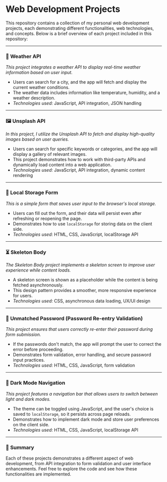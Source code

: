 # Web Development Projects

This repository contains a collection of my personal web development projects, each demonstrating different functionalities, web technologies, and concepts. Below is a brief overview of each project included in this repository:

---

### 📡 **Weather API**
*This project integrates a weather API to display real-time weather information based on user input.*

- Users can search for a city, and the app will fetch and display the current weather conditions.
- The weather data includes information like temperature, humidity, and a weather description.
- *Technologies used:* JavaScript, API integration, JSON handling

---

### 🖼️ **Unsplash API**
*In this project, I utilize the Unsplash API to fetch and display high-quality images based on user queries.*

- Users can search for specific keywords or categories, and the app will display a gallery of relevant images.
- This project demonstrates how to work with third-party APIs and dynamically load content into a web application.
- *Technologies used:* JavaScript, API integration, dynamic content rendering

---

### 💾 **Local Storage Form**
*This is a simple form that saves user input to the browser's local storage.*

- Users can fill out the form, and their data will persist even after refreshing or reopening the page.
- Demonstrates how to use `localStorage` for storing data on the client side.
- *Technologies used:* HTML, CSS, JavaScript, localStorage API

---

### ⏳ **Skeleton Body**
*The Skeleton Body project implements a skeleton screen to improve user experience while content loads.*

- A skeleton screen is shown as a placeholder while the content is being fetched asynchronously.
- This design pattern provides a smoother, more responsive experience for users.
- *Technologies used:* CSS, asynchronous data loading, UX/UI design

---

### 🔑 **Unmatched Password (Password Re-entry Validation)**
*This project ensures that users correctly re-enter their password during form submission.*

- If the passwords don't match, the app will prompt the user to correct the error before proceeding.
- Demonstrates form validation, error handling, and secure password input practices.
- *Technologies used:* HTML, CSS, JavaScript, form validation

---

### 🌙 **Dark Mode Navigation**
*This project features a navigation bar that allows users to switch between light and dark modes.*

- The theme can be toggled using JavaScript, and the user's choice is saved to `localStorage`, so it persists across page reloads.
- Demonstrates how to implement dark mode and store user preferences on the client side.
- *Technologies used:* HTML, CSS, JavaScript, localStorage API

---

### 📝 **Summary**
Each of these projects demonstrates a different aspect of web development, from API integration to form validation and user interface enhancements. Feel free to explore the code and see how these functionalities are implemented.
